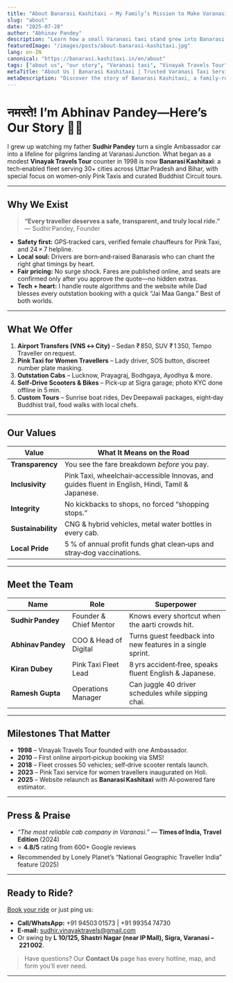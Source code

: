 ```yaml
---
title: "About Banarasi Kashitaxi – My Family’s Mission to Make Varanasi Travel Simple"
slug: "about"
date: "2025-07-28"
author: "Abhinav Pandey"
description: "Learn how a small Varanasi taxi stand grew into Banarasi Kashitaxi—your trusted partner for airport pickups, Pink Taxis, bespoke tours, and safe self‑drive rentals."
featuredImage: "/images/posts/about-banarasi-kashitaxi.jpg"
lang: en-IN
canonical: "https://banarasi.kashitaxi.in/en/about"
tags: ["about us", "our story", "Varanasi taxi", "Vinayak Travels Tour", "safe taxi Varanasi"]
metaTitle: "About Us | Banarasi Kashitaxi | Trusted Varanasi Taxi Service Since 1998"
metaDescription: "Discover the story of Banarasi Kashitaxi, a family-run Varanasi taxi service. We offer reliable airport transfers, Pink Taxis for women, and custom tours."
---
```


# नमस्ते! I’m Abhinav Pandey—Here’s Our Story 🚖✨

I grew up watching my father **Sudhir Pandey** turn a single Ambassador car into a lifeline for pilgrims landing at Varanasi Junction. What began as a modest **Vinayak Travels Tour** counter in 1998 is now **Banarasi Kashitaxi**: a tech‑enabled fleet serving 30+ cities across Uttar Pradesh and Bihar, with special focus on women‑only Pink Taxis and curated Buddhist Circuit tours.

---

## Why We Exist

> **“Every traveller deserves a safe, transparent, and truly local ride.”**  
> — Sudhir Pandey, Founder

* **Safety first:** GPS‑tracked cars, verified female chauffeurs for Pink Taxi, and 24 × 7 helpline.  
* **Local soul:** Drivers are born‑and‑raised Banarasis who can chant the right ghat timings by heart.  
* **Fair pricing:** No surge shock. Fares are published online, and seats are confirmed only after you approve the quote—no hidden extras.  
* **Tech + heart:** I handle route algorithms and the website while Dad blesses every outstation booking with a quick “Jai Maa Ganga.” Best of both worlds.

---

## What We Offer

1. **Airport Transfers (VNS ↔ City)** – Sedan ₹ 850, SUV ₹ 1 350, Tempo Traveller on request.  
2. **Pink Taxi for Women Travellers** – Lady driver, SOS button, discreet number plate masking.  
3. **Outstation Cabs** – Lucknow, Prayagraj, Bodhgaya, Ayodhya & more.  
4. **Self‑Drive Scooters & Bikes** – Pick‑up at Sigra garage; photo KYC done offline in 5 min.  
5. **Custom Tours** – Sunrise boat rides, Dev Deepawali packages, eight‑day Buddhist trail, food walks with local chefs.

---

## Our Values

| Value | What It Means on the Road |
|-------|---------------------------|
| **Transparency** | You see the fare breakdown *before* you pay. |
| **Inclusivity** | Pink Taxi, wheelchair‑accessible Innovas, and guides fluent in English, Hindi, Tamil & Japanese. |
| **Integrity** | No kickbacks to shops, no forced “shopping stops.” |
| **Sustainability** | CNG & hybrid vehicles, metal water bottles in every cab. |
| **Local Pride** | 5 % of annual profit funds ghat clean‑ups and stray‑dog vaccinations. |

---

## Meet the Team

| Name | Role | Superpower |
|------|------|------------|
| **Sudhir Pandey** | Founder & Chief Mentor | Knows every shortcut when the aarti crowds hit. |
| **Abhinav Pandey** | COO & Head of Digital | Turns guest feedback into new features in a single sprint. |
| **Kiran Dubey** | Pink Taxi Fleet Lead | 8 yrs accident‑free, speaks fluent English & Japanese. |
| **Ramesh Gupta** | Operations Manager | Can juggle 40 driver schedules while sipping chai. |

---

## Milestones That Matter

* **1998** – Vinayak Travels Tour founded with one Ambassador.  
* **2010** – First online airport‑pickup booking via SMS!  
* **2018** – Fleet crosses 50 vehicles; self‑drive scooter rentals launch.  
* **2023** – Pink Taxi service for women travellers inaugurated on Holi.  
* **2025** – Website relaunch as **Banarasi Kashitaxi** with AI‑powered fare estimator.

---

## Press & Praise

- *“The most reliable cab company in Varanasi.”* — **Times of India, Travel Edition** (2024)  
- ⭐ **4.8/5** rating from 600+ Google reviews  
- Recommended by Lonely Planet’s “National Geographic Traveller India” feature (2025)

---

## Ready to Ride?

[Book your ride](https://banarasi.kashitaxi.in/en/book) or just ping us:

* **Call/WhatsApp:** +91 94503 01573 | +91 99354 74730  
* **E‑mail:** sudhir.vinayaktravels@gmail.com  
* Or swing by **L 10/125, Shastri Nagar (near IP Mall), Sigra, Varanasi – 221 002**.

> Have questions? Our **Contact Us** page has every hotline, map, and form you’ll ever need.

---

